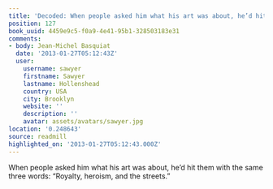 ```yaml
---
title: 'Decoded: When people asked him what his art was about, he’d hit them …'
position: 127
book_uuid: 4459e9c5-f0a9-4e41-95b1-328503183e31
comments:
- body: Jean-Michel Basquiat
  date: '2013-01-27T05:12:43Z'
  user:
    username: sawyer
    firstname: Sawyer
    lastname: Hollenshead
    country: USA
    city: Brooklyn
    website: ''
    description: ''
    avatar: assets/avatars/sawyer.jpg
location: '0.248643'
source: readmill
highlighted_on: '2013-01-27T05:12:43.000Z'
---
```


When people asked him what his art was about, he’d hit them with the same three words: “Royalty, heroism, and the streets.”